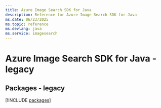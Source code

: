 ```yaml
---
title: Azure Image Search SDK for Java
description: Reference for Azure Image Search SDK for Java
ms.date: 06/23/2025
ms.topic: reference
ms.devlang: java
ms.service: imagesearch
---
```

# Azure Image Search SDK for Java - legacy
## Packages - legacy
[!INCLUDE [packages](image-search-index.md)]